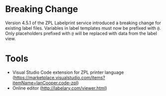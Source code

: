 # Breaking Change
Version 4.5.1 of the ZPL Labelprint service introduced a breaking change for existing label files. 
Variables in label templates must now be prefixed with `@`. Only placeholders prefixed with `@` will be replaced with data from the label view.

# Tools 

- Visual Studio Code extension for ZPL printer language (https://marketplace.visualstudio.com/items?itemName=IanCooper.code-zpl)
- Online editor (http://labelary.com/viewer.html) 
